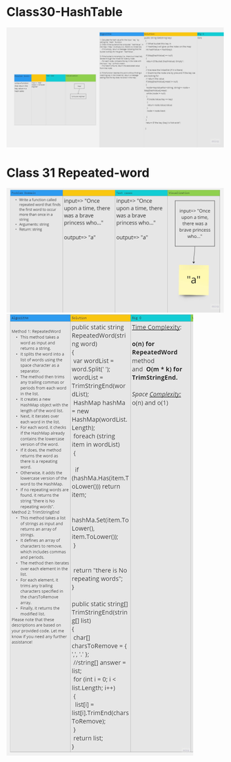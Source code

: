 # Class30-HashTable

![alt text](CC30.jpg)

# Class 31 Repeated-word
![alt text](RepeatedWord1.jpg)
![alt text](RepeatedWord2.jpg)

